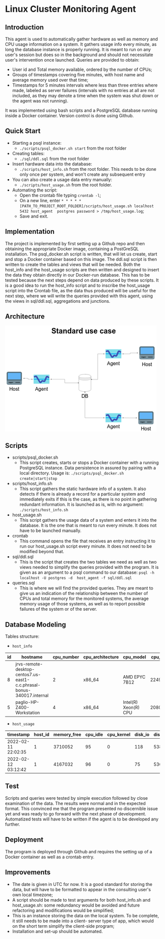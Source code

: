 # Linux Cluster Monitoring Agent

## Introduction
This agent is used to automatically gather hardware as well as memory and CPU usage information on a system.
It gathers usage info every minute, as long the database instance is properly running. It is meant to run on any user's
session but does so in the background and should not necessitate user's intervention once launched. Queries are provided to obtain:
* User id and Total memory available, ordered by the number of CPUs;
* Groups of timestamps covering five minutes, with host name and average memory used over that time;
* Timestamps for 5 minutes intervals where less than three entries where made, labeled as server failures (intervals
with no entries at all are not included, as they may denote a time when the system was shut down or the agent was not
running).  

It was implemented using bash scripts and a PostgreSQL database running inside a Docker container. Version control is 
done using Github.

## Quick Start
* Starting a psql instance:
  * `./scripts/psql_docker.sh start` from the root folder
* Creating tables:
  * `./sql/ddl.sql` from the root folder
* Insert hardware data into the database:
  * `./scripts/host_info.sh` from the root folder. This needs to be done only once per system, and won't create any 
  subsequent entry
* You can also create a usage data entry manually:
  * `./scripts/host_usage.sh` from the root folder.
* Automating the script:
  * Open the crontab file typing `crontab -l`;
  * On a new line, enter `* * * * * [PATH_TO_PROJECT_ROOT_FOLDER]/scripts/host_usage.sh localhost 5432 host_agent 
  postgres password > /tmp/host_usage.log`;
  * Save and exit.

## Implementation
The project is implemented by first setting up a Github repo and then obtaining the appropriate Docker image, 
containing a PostGreSQL installation. The psql_docker.sh script is written, that will let us create, start and stop a
Docker container based on this image. The ddl.sql script is then written to create the tables and views that will be
needed. Both the host_info and the host_usage scripts are then written and designed to insert the data they obtain
directly in our Docker-run database. This has to be tested because the next steps depend on data produced by these
scripts. It is a good idea to run the host_info script and to inscribe the host_usage script into the Crontab file, as
the data thus produced will be useful for the next step, where we will write the queries provided with this agent, using
the views in sql/ddl.sql, aggregations and junctions.

## Architecture
![Standard use case](assets/Jarvis-LinuxSQL.drawio.png)

## Scripts
* scripts/psql_docker.sh
  * This script creates, starts or stops a Docker container with a running PostgreSQL instance. Data persistence in 
  assured by pairing with a local directory. Usage is: `./scripts/psql_docker.sh create|start|stop`
* scripts/host_info.sh
  * This script gathers the static hardware info of a system. It also detects if there is already a record for a 
  particular system and immediately exits if this is the case, as there is no point in gathering redundant information.
  It is launched as is, with no argument: `./scripts/host_info.sh`
* host_usage.sh
  * This script gathers the usage data of a system and enters it into the database. It is the one that is meant to run 
  every minute. It does not have to be launched manually. 
* crontab
  * This command opens the file that receives an entry instructing it to run our host_usage.sh script every minute. It 
  does not need to be modified beyond that. 
* sql/ddl.sql
  * This is the script that creates the two tables we need as well as two views needed to simplify the queries provided
  with the program. It is given as an argument to a psql command to our database: `psql -h localhost -U postgres -d 
  host_agent -f sql/ddl.sql`
* queries.sql 
  * This is where we will find the provided queries. They are meant to give us an indication of the relationship between
  the number of CPUs and total memory for the monitored systems, the average memory usage of those systems, as well as
  to report possible failures of the system or of the server.

## Database Modeling
Tables structure:
* `host_info`  

| id | hostname                                                               | cpu_number |cpu_architecture|cpu_model|cpu_mhz | L2_cache | total_mem | timestamp    |
|---|------------------------------------------------------------------------|------------|-----|-----|-----|-----|-----|-----|
| 8 | jrvs-remote-desktop-centos7.us-east1-c.c.phrasal-bonus-340017.internal | 2          |  x86_64| AMD EPYC 7B12| 2249.998| 512|  8005740 | 2022-02-11 21:55:16|
| 5 | paglio-HP-Z400-Workstation  | 4  | x86_64| Intel(R) Xeon(R) CPU |2080.817  |  256 | 16373892    | 2022-02-15 12:12:06    |

* `host_usage`

|   timestamp  | host_id | memory_free    |  cpu_idle   |  cpu_kernel   |  disk_io   |disk_available     |
|-----|---------|-----|-----|-----|-----|-----|
|  2022-02-11 22:02:35   | 1       |  3710052   |  95   |  0   |   118  |  5382048   |
|  2022-02-12 03:12:42   | 1       |   4167032  |   96  |   0  |   75  |  5369296   |


## Test
Scripts and queries were tested by simple execution followed by close examination of the data. The results were normal 
and in the expected format. This convinced me that the program presented no discernible issue yet and was ready to go
forward with the next phase of development. Automatized tests will have to be written if the agent is to be developed 
any further.

## Deployment
The program is deployed through Github and requires the setting up of a Docker container as well as a crontab entry.

## Improvements
* The date is given in UTC for now. It is a good standard for storing the data, but will have to be formatted to appear
in the consulting user's own local timezone;
* A script should be made to test arguments for both host_info.sh and host_usage.sh: some redundancy would be avoided 
and future refactoring and modifications would be simplified;
* This is an instance storing the data on the local system. To be complete, it still needs to be made into a client-
server type of app, which would on the short term simplify the client-side program;
* Installation and set-up should be automated.